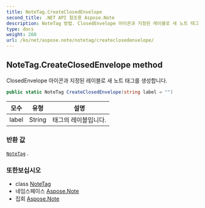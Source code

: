 ```yaml
---
title: NoteTag.CreateClosedEnvelope
second_title: .NET API 참조용 Aspose.Note
description: NoteTag 방법. ClosedEnvelope 아이콘과 지정된 레이블로 새 노트 태그를 생성합니다.
type: docs
weight: 260
url: /ko/net/aspose.note/notetag/createclosedenvelope/
---
```

## NoteTag.CreateClosedEnvelope method

ClosedEnvelope 아이콘과 지정된 레이블로 새 노트 태그를 생성합니다.

```csharp
public static NoteTag CreateClosedEnvelope(string label = "")
```

| 모수 | 유형 | 설명 |
| --- | --- | --- |
| label | String | 태그의 레이블입니다. |

### 반환 값

[`NoteTag`](../) .

### 또한보십시오

* class [NoteTag](../)
* 네임스페이스 [Aspose.Note](../../notetag/)
* 집회 [Aspose.Note](../../../)



